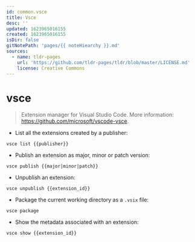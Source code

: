 ```yaml
---
id: common.vsce
title: Vsce
desc: ''
updated: 1623965016155
created: 1623965016155
isDir: false
gitNotePath: 'pages/{{ noteHiearchy }}.md'
sources:
  - name: tldr-pages
    url: 'https://github.com/tldr-pages/tldr/blob/master/LICENSE.md'
    license: Creative Commons
---
```

# vsce

> Extension manager for Visual Studio Code.
> More information: <https://github.com/microsoft/vscode-vsce>.

- List all the extensions created by a publisher:

`vsce list {{publisher}}`

- Publish an extension as major, minor or patch version:

`vsce publish {{major|minor|patch}}`

- Unpublish an extension:

`vsce unpublish {{extension_id}}`

- Package the current working directory as a `.vsix` file:

`vsce package`

- Show the metadata associated with an extension:

`vsce show {{extension_id}}`

